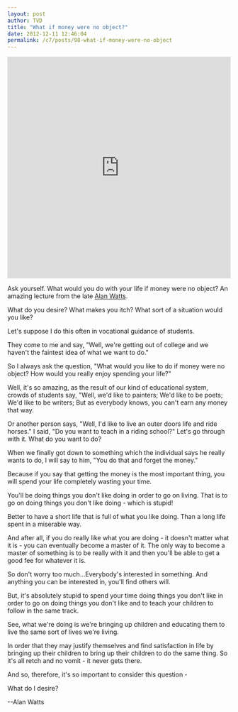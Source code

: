 ```yaml
---
layout: post
author: TVD
title: "What if money were no object?"
date: 2012-12-11 12:46:04
permalink: /c7/posts/98-what-if-money-were-no-object
---
```


<iframe width="100%" height="500" src="https://www.youtube.com/embed/KSyHWMdH9gk" frameborder="0" allowfullscreen></iframe>

Ask yourself. What would you do with your life if money were no object? An amazing lecture from the late [Alan Watts][1].

What do you desire? What makes you itch? What sort of a situation would you like?

Let's suppose I do this often in vocational guidance of students.

They come to me and say, "Well, we're getting out of college and we haven't the faintest idea of what we want to do."

So I always ask the question, "What would you like to do if money were no object? How would you really enjoy spending your life?"

Well, it's so amazing, as the result of our kind of educational system, crowds of students say, "Well, we'd like to painters; We'd like to be poets; We'd like to be writers; But as everybody knows, you can't earn any money that way.

Or another person says, "Well, I'd like to live an outer doors life and ride horses." I said, "Do you want to teach in a riding school?" Let's go through with it. What do you want to do?

When we finally got down to something which the individual says he really wants to do, I will say to him, "You do that and forget the money."

Because if you say that getting the money is the most important thing, you will spend your life completely wasting your time. 

You'll be doing things you don't like doing in order to go on living. That is to go on doing things you don't like doing - which is stupid!

Better to have a short life that is full of what you like doing. Than a long life spent in a miserable way.

And after all, if you do really like what you are doing - it doesn't matter what it is - you can eventually become a master of it. The only way to become a master of something is to be really with it and then you'll be able to get a good fee for whatever it is.

So don't worry too much...Everybody's interested in something. And anything you can be interested in, you'll find others will.

But, it's absolutely stupid to spend your time doing things you don't like in order to go on doing things you don't like and to teach your children to follow in the same track.

See, what we're doing is we're bringing up children and educating them to live the same sort of lives we're living.

In order that they may justify themselves and find satisfaction in life by bringing up their children to bring up their children to do the same thing. So it's all retch and no vomit - it never gets there.

And so, therefore, it's so important to consider this question - 

What do I desire?

--Alan Watts


  [1]: http://en.wikipedia.org/wiki/Alan_Watts
